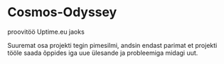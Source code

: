 # Cosmos-Odyssey


proovitöö Uptime.eu jaoks

Suuremat osa projekti tegin pimesilmi, andsin endast parimat et projekti tööle saada õppides iga uue ülesande ja probleemiga midagi uut.